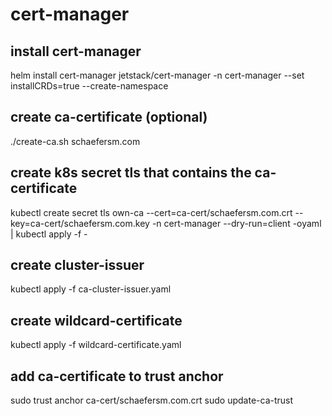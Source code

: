 # cert-manager
## install cert-manager
helm install cert-manager jetstack/cert-manager -n cert-manager --set installCRDs=true --create-namespace
## create ca-certificate (optional)
./create-ca.sh schaefersm.com
## create k8s secret tls that contains the ca-certificate
kubectl create secret tls own-ca --cert=ca-cert/schaefersm.com.crt --key=ca-cert/schaefersm.com.key -n cert-manager --dry-run=client -oyaml | kubectl apply -f -
## create cluster-issuer
kubectl apply -f ca-cluster-issuer.yaml
## create wildcard-certificate
kubectl apply -f wildcard-certificate.yaml
## add ca-certificate to trust anchor
sudo trust anchor ca-cert/schaefersm.com.crt
sudo update-ca-trust
